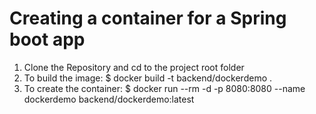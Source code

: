 # Creating a container for a Spring boot app

1. Clone the Repository and cd to the project root folder
2. To build the image: $ docker build -t backend/dockerdemo .
3. To create the container: $ docker run --rm -d -p 8080:8080 --name dockerdemo backend/dockerdemo:latest
